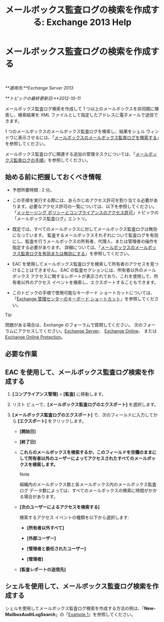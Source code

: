 ﻿---
title: 'メールボックス監査ログの検索を作成する: Exchange 2013 Help'
TOCTitle: メールボックス監査ログの検索を作成する
ms:assetid: 48ba22cf-b1f2-4dbc-98fc-fed22d97db14
ms:mtpsurl: https://technet.microsoft.com/ja-jp/library/Ff461929(v=EXCHG.150)
ms:contentKeyID: 49896231
ms.date: 04/24/2018
mtps_version: v=EXCHG.150
ms.translationtype: HT
---

# メールボックス監査ログの検索を作成する

 

_**適用先:**Exchange Server 2013_

_**トピックの最終更新日:**2012-10-11_

メールボックス監査ログ検索を作成して 1 つ以上のメールボックスを非同期に検索し、検索結果を XML ファイルとして指定したアドレスに電子メールで送信できます。

1 つのメールボックスのメールボックス監査ログを検索し、結果をシェル ウィンドウに表示させるには、「[メールボックスのメールボックス監査ログを検索する](search-the-mailbox-audit-log-for-a-mailbox-exchange-2013-help.md)」を参照してください。

メールボックス監査ログに関連する追加の管理タスクについては、「[メールボックス監査ログの手順](mailbox-audit-logging-procedures-exchange-2013-help.md)」を参照してください。

## 始める前に把握しておくべき情報

  - 予想所要時間 : 2 分。

  - この手順を実行する際には、あらかじめアクセス許可を割り当てる必要があります。必要なアクセス許可の一覧については、以下を参照してください。「[メッセージング ポリシーとコンプライアンスのアクセス許可](messaging-policy-and-compliance-permissions-exchange-2013-help.md)」トピックの「メールボックス監査ログ」エントリ。

  - 既定では、すべてのメールボックスに対してメールボックス監査ログは無効になっています。 監査するメールボックスそれぞれについて監査ログを有効にし、監査を行うメールボックスの所有者、代理人、または管理者の操作を指定する必要があります。 詳細については、「[メールボックスのメールボックス監査ログを有効または無効にする](enable-or-disable-mailbox-audit-logging-for-a-mailbox-exchange-2013-help.md)」を参照してください。

  - EAC を使用してメールボックス監査ログを検索して所有者のアクセスを見つけることはできません。 EAC の監査セクションには、所有者以外のメールボックス アクセスに関するレポートが表示されており、これを使用して、所有者以外のアクセス イベントを検索し、エクスポートすることもできます。

  - このトピックの手順で使用可能なキーボード ショートカットについては、「[Exchange 管理センターのキーボード ショートカット](keyboard-shortcuts-in-the-exchange-admin-center-exchange-online-protection-help.md)」を参照してください。


> [!TIP]
> 問題がある場合は、Exchange のフォーラムで質問してください。 次のフォーラムにアクセスしてください。<A href="https://go.microsoft.com/fwlink/p/?linkid=60612">Exchange Server</A>、 <A href="https://go.microsoft.com/fwlink/p/?linkid=267542">Exchange Online</A>、 または <A href="https://go.microsoft.com/fwlink/p/?linkid=285351">Exchange Online Protection</A>。



## 必要な作業

## EAC を使用して、メールボックス監査ログ検索を作成する

1.  **\[コンプライアンス管理\]** \> **\[監査\]** に移動します。

2.  リスト ビューで、**\[メールボックス監査ログのエクスポート\]** を選択します。

3.  **\[メールボックス監査ログのエクスポート\]** で、次のフィールドに入力してから **\[エクスポート\]** をクリックします。
    
      - **\[開始日\]**
    
      - **\[終了日\]**
    
      - **これらのメールボックスを検索するか、このフィールドを空欄のままにして所有者以外のユーザーによってアクセスされたすべてのメールボックスを検索します。**
        

        > [!NOTE]
        > 組織内のメールボックス数と各メールボックス内のメールボックス監査ログ データ数によっては、すべてのメールボックスの検索に時間がかかる場合があります。

    
      - **\[次のユーザーによるアクセスを検索する\]**
        
        検索するアクセス イベントの種類を以下から選択します:
        
          - **\[所有者以外すべて\]**
        
          - **\[外部ユーザー\]**
        
          - **\[管理者と委任されたユーザー\]**
        
          - **\[管理者\]**
    
      - **\[監査レポートの送信先\]**

## シェルを使用して、メールボックス監査ログ検索を作成する

シェルを使用してメールボックス監査ログ検索を作成する方法の例は、「**New-MailboxAuditLogSearch**」の「[Example 1](https://technet.microsoft.com/ja-jp/95365cab-bbb2-4a64-8e8f-1c89fa9e0352\(exchg.150\)#example1)」を参照してください。

